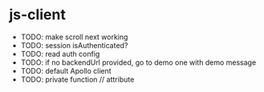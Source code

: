 # js-client

- TODO: make scroll next working
- TODO: session isAuthenticated?
- TODO: read auth config
- TODO: if no backendUrl provided, go to demo one with demo message
- TODO: default Apollo client
- TODO: private function // attribute